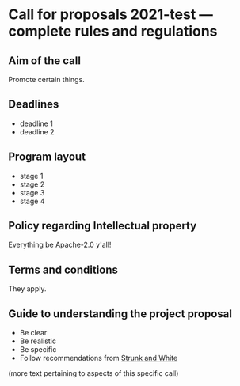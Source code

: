 # Call for proposals 2021-test &mdash; complete rules and regulations

## Aim of the call

Promote certain things.

## Deadlines

- deadline 1
- deadline 2 

## Program layout

- stage 1
- stage 2
- stage 3
- stage 4

## Policy regarding Intellectual property

Everything be Apache-2.0 y'all!

## Terms and conditions

They apply.

## Guide to understanding the project proposal

- Be clear
- Be realistic
- Be specific
- Follow recommendations from [Strunk and White](https://www.amazon.com/Elements-Style-Fourth-William-Strunk-dp-B0915N24Y7/dp/B0915N24Y7/ref=mt_other?_encoding=UTF8&me=&qid=)

(more text pertaining to aspects of this specific call)
